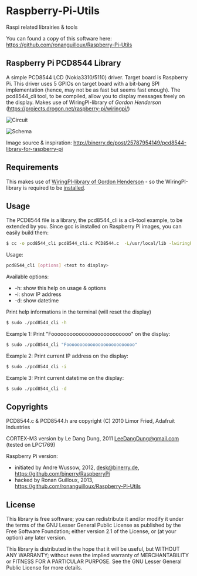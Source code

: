Raspberry-Pi-Utils
==================

Raspi related librairies &amp; tools

You can found a copy of this software here: https://github.com/ronanguilloux/Raspberry-Pi-Utils

Raspberry Pi PCD8544 Library
----------------------------

A simple PCD8544 LCD (Nokia3310/5110) driver. Target board is Raspberry Pi. This driver uses 5 GPIOs on target board with a bit-bang SPI implementation (hence, may not be as fast but seems fast enough). The pcd8544_cli tool, to be compiled, allow you to display messages freely on the display. Makes use of WiringPI-library of _Gordon Henderson_ (https://projects.drogon.net/raspberry-pi/wiringpi/)

![Circuit](https://raw.github.com/ronanguilloux/Raspberry-Pi-Utils/master/PCD8544/resources/images/circuit.png)

![Schema](https://raw.github.com/ronanguilloux/Raspberry-Pi-Utils/master/PCD8544/resources/images/setup.jpg)

Image source & inspiration: http://binerry.de/post/25787954149/pcd8544-library-for-raspberry-pi


Requirements
------------

This makes use of [WiringPI-library of Gordon Henderson](https://projects.drogon.net/raspberry-pi/wiringpi) - so the WiringPI-library is required to be [installed](https://projects.drogon.net/raspberry-pi/wiringpi/download-and-install/). 


Usage
-----

The PCD8544 file is a library, the pcd8544_cli is a cli-tool example, to be extended by you.
Since gcc is installed on Raspberry Pi images, you can easily build them:

``` bash
$ cc -o pcd8544_cli pcd8544_cli.c PCD8544.c  -L/usr/local/lib -lwiringPi
```

Usage:

``` bash
pcd8544_cli [options] <text to display>
```

Available options:
* -h: show this help on usage & options
* -i: show IP address
* -d: show datetime

Print help informations in the terminal (will reset the display)

``` bash
$ sudo ./pcd8544_cli -h
```

Example 1: Print "Foooooooooooooooooooooooooo" on the display:

``` bash
$ sudo ./pcd8544_cli "Foooooooooooooooooooooooooo"
```

Example 2: Print current IP address on the display:

``` bash
$ sudo ./pcd8544_cli -i
```

Example 3: Print current datetime on the display:

``` bash
$ sudo ./pcd8544_cli -d
```


Copyrights
----------

PCD8544.c & PCD8544.h are copyright (C) 2010 Limor Fried, Adafruit Industries

CORTEX-M3 version by Le Dang Dung, 2011 LeeDangDung@gmail.com (tested on LPC1769)

Raspberry Pi version:

* initiated by Andre Wussow, 2012, desk@binerry.de, https://github.com/binerry/RaspberryPi
* hacked by Ronan Guilloux, 2013, https://github.com/ronanguilloux/Raspberry-Pi-Utils


License
-------

This library is free software; you can redistribute it and/or
modify it under the terms of the GNU Lesser General Public
License as published by the Free Software Foundation; either
version 2.1 of the License, or (at your option) any later version.

This library is distributed in the hope that it will be useful,
but WITHOUT ANY WARRANTY; without even the implied warranty of
MERCHANTABILITY or FITNESS FOR A PARTICULAR PURPOSE.  See the GNU
Lesser General Public License for more details.

